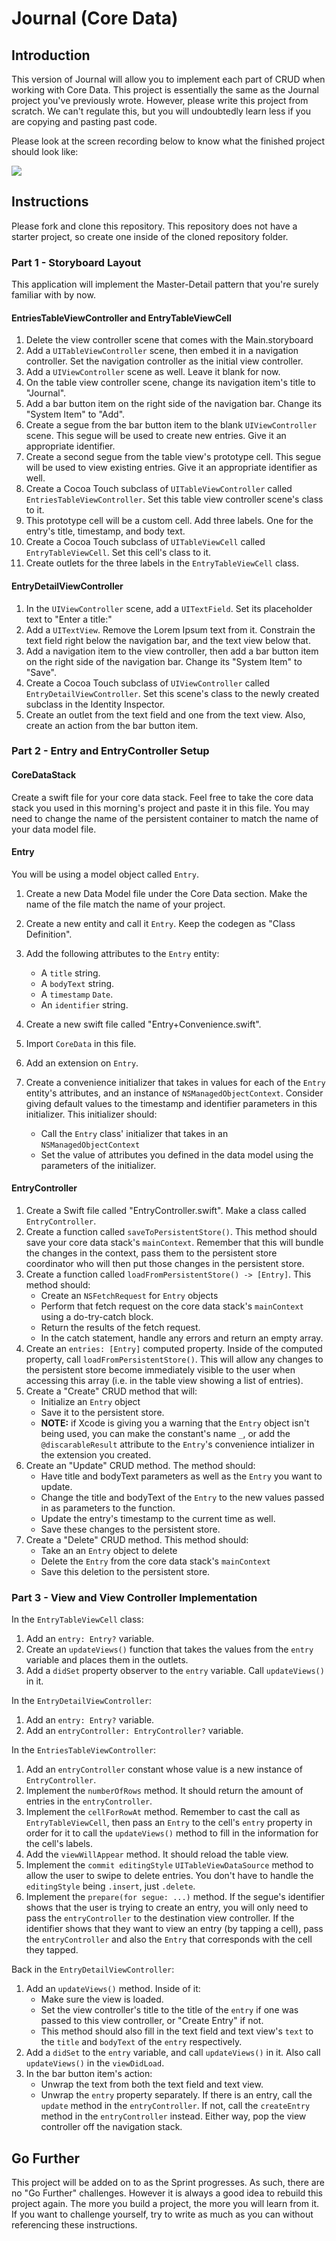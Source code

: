 # Journal (Core Data)

## Introduction

This version of Journal will allow you to implement each part of CRUD when working with Core Data. This project is essentially the same as the Journal project you've previously wrote. However, please write this project from scratch. We can't regulate this, but you will undoubtedly learn less if you are copying and pasting past code.

Please look at the screen recording below to know what the finished project should look like:

![](https://user-images.githubusercontent.com/16965587/43887099-03638784-9b7b-11e8-9556-1c02ffffc32e.gif)

## Instructions

Please fork and clone this repository. This repository does not have a starter project, so create one inside of the cloned repository folder.

### Part 1 - Storyboard Layout

This application will implement the Master-Detail pattern that you're surely familiar with by now.

#### EntriesTableViewController and EntryTableViewCell

1. Delete the view controller scene that comes with the Main.storyboard
2. Add a `UITableViewController` scene, then embed it in a navigation controller. Set the navigation controller as the initial view controller. 
3. Add a `UIViewController` scene as well. Leave it blank for now.
4. On the table view controller scene, change its navigation item's title to "Journal".
5. Add a bar button item on the right side of the navigation bar. Change its "System Item" to "Add". 
6. Create a segue from the bar button item to the blank `UIViewController` scene. This segue will be used to create new entries. Give it an appropriate identifier.
7. Create a second segue from the table view's prototype cell. This segue will be used to view existing entries. Give it an appropriate identifier as well.
8. Create a Cocoa Touch subclass of `UITableViewController` called `EntriesTableViewController`. Set this table view controller scene's class to it.
8. This prototype cell will be a custom cell. Add three labels. One for the entry's title, timestamp, and body text.
9. Create a Cocoa Touch subclass of `UITableViewCell` called `EntryTableViewCell`. Set this cell's class to it.
10. Create outlets for the three labels in the `EntryTableViewCell` class.

#### EntryDetailViewController

1. In the `UIViewController` scene, add a `UITextField`. Set its placeholder text to "Enter a title:"
2. Add a `UITextView`. Remove the Lorem Ipsum text from it. Constrain the text field right below the navigation bar, and the text view below that.
3. Add a navigation item to the view controller, then add a bar button item on the right side of the navigation bar. Change its "System Item" to "Save".
4. Create a Cocoa Touch subclass of `UIViewController` called `EntryDetailViewController`. Set this scene's class to the newly created subclass in the Identity Inspector.
5. Create an outlet from the text field and one from the text view. Also, create an action from the bar button item.

### Part 2 - Entry and EntryController Setup

#### CoreDataStack

Create a swift file for your core data stack. Feel free to take the core data stack you used in this morning's project and paste it in this file. You may need to change the name of the persistent container to match the name of your data model file.

#### Entry

You will be using a model object called `Entry`.

1. Create a new Data Model file under the Core Data section. Make the name of the file match the name of your project.
2. Create a new entity and call it `Entry`. Keep the codegen as "Class Definition".
3. Add the following attributes to the `Entry` entity:
    - A `title` string.
    - A `bodyText` string.
    - A `timestamp` `Date`.
    - An `identifier` string.

4. Create a new swift file called "Entry+Convenience.swift". 
5. Import `CoreData` in this file.
6. Add an extension on `Entry`.
7. Create a convenience initializer that takes in values for each of the `Entry` entity's attributes, and an instance of `NSManagedObjectContext`. Consider giving default values to the timestamp and identifier parameters in this initializer. This initializer should:
    - Call the `Entry` class' initializer that takes in an `NSManagedObjectContext`
    - Set the value of attributes you defined in the data model using the parameters of the initializer.

#### EntryController

1. Create a Swift file called "EntryController.swift". Make a class called `EntryController`.
2. Create a function called `saveToPersistentStore()`. This method should save your core data stack's `mainContext`. Remember that this will bundle the changes in the context, pass them to the persistent store coordinator who will then put those changes in the persistent store.
3. Create a function called `loadFromPersistentStore() -> [Entry]`. This method should:
    - Create an `NSFetchRequest` for `Entry` objects
    - Perform that fetch request on the core data stack's `mainContext` using a do-try-catch block.
    - Return the results of the fetch request.
    - In the catch statement, handle any errors and return an empty array.
4. Create an `entries: [Entry]` computed property. Inside of the computed property, call `loadFromPersistentStore()`. This will allow any changes to the persistent store become immediately visible to the user when accessing this array (i.e. in the table view showing a list of entries).
5. Create a "Create" CRUD method that will:
    - Initialize an `Entry` object
    - Save it to the persistent store. 
    - **NOTE:** if Xcode is giving you a warning that the `Entry` object isn't being used, you can make the constant's name `_`, or add the `@discarableResult` attribute to the `Entry`'s convenience intializer in the extension you created.
6. Create an "Update" CRUD method. The method should:
    - Have title and bodyText parameters as well as the `Entry` you want to update.
    - Change the title and bodyText of the `Entry` to the new values passed in as parameters to the function.
    - Update the entry's timestamp to the current time as well.
    - Save these changes to the persistent store.
7. Create a "Delete" CRUD method. This method should:
    - Take an an `Entry` object to delete
    - Delete the `Entry` from the core data stack's `mainContext`
    - Save this deletion to the persistent store.

### Part 3 - View and View Controller Implementation

In the `EntryTableViewCell` class:

1. Add an `entry: Entry?` variable.
2. Create an `updateViews()` function that takes the values from the `entry` variable and places them in the outlets.
3. Add a `didSet` property observer to the `entry` variable. Call `updateViews()` in it.

In the `EntryDetailViewController`:

1. Add an `entry: Entry?` variable.
2. Add an `entryController: EntryController?` variable.

In the `EntriesTableViewController`:

1. Add an `entryController` constant whose value is a new instance of `EntryController`.
2. Implement the `numberOfRows` method. It should return the amount of entries in the `entryController`.
3. Implement the `cellForRowAt` method. Remember to cast the call as `EntryTableViewCell`, then pass an `Entry` to the cell's `entry` property in order for it to call the `updateViews()` method to fill in the information for the cell's labels.
4. Add the `viewWillAppear` method. It should reload the table view.
5. Implement the `commit editingStyle` `UITableViewDataSource` method to allow the user to swipe to delete entries. You don't have to handle the `editingStyle` being `.insert`, just `.delete`.
6. Implement the `prepare(for segue: ...)` method. If the segue's identifier shows that the user is trying to create an entry, you will only need to pass the `entryController` to the destination view controller. If the identifier shows that they want to view an entry (by tapping a cell), pass the `entryController` and also the `Entry` that corresponds with the cell they tapped.

Back in the `EntryDetailViewController`:

1. Add an `updateViews()` method. Inside of it:
    - Make sure the view is loaded.
    - Set the view controller's title to the title of the `entry` if one was passed to this view controller, or "Create Entry" if not. 
    - This method should also fill in the text field and text view's `text` to the `title` and `bodyText` of the `entry` respectively.
2. Add a `didSet` to the `entry` variable, and call `updateViews()` in it. Also call `updateViews()` in the `viewDidLoad`.
3. In the bar button item's action:
    - Unwrap the text from both the text field and text view.
    - Unwrap the `entry` property separately. If there is an entry, call the `update` method in the `entryController`. If not, call the `createEntry` method in the `entryController` instead. Either way, pop the view controller off the navigation stack.

## Go Further

This project will be added on to as the Sprint progresses. As such, there are no "Go Further" challenges. However it is always a good idea to rebuild this project again. The more you build a project, the more you will learn from it. If you want to challenge yourself, try to write as much as you can without referencing these instructions. 
